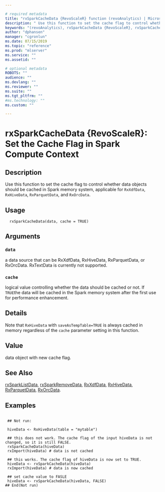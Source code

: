 ```yaml
--- 

# required metadata 
title: "rxSparkCacheData {RevoScaleR} function (revoAnalytics) | Microsoft Docs" 
description: " Use this function to set the cache flag to control whether data objects should be cached in Spark memory system, applicable for RxXdfData, RxHiveData, RxParquetData, and RxOrcData.  " 
keywords: "(revoAnalytics), rxSparkCacheData {RevoScaleR}, rxSparkCacheData" 
author: "dphansen" 
manager: "cgronlun" 
ms.date: 07/15/2019
ms.topic: "reference" 
ms.prod: "mlserver" 
ms.service: "" 
ms.assetid: "" 

# optional metadata 
ROBOTS: "" 
audience: "" 
ms.devlang: "" 
ms.reviewer: "" 
ms.suite: "" 
ms.tgt_pltfrm: "" 
#ms.technology: "" 
ms.custom: "" 

--- 
```



 # rxSparkCacheData {RevoScaleR}:  Set the Cache Flag in Spark Compute Context  

 ## Description

Use this function to set the cache flag to control whether data objects should be cached in Spark memory system, applicable for `RxXdfData`, `RxHiveData`, `RxParquetData`, and `RxOrcData`. 



 ## Usage

```   
  rxSparkCacheData(data, cache = TRUE)

```


 ## Arguments



 ### `data`
 a data source that can be RxXdfData, RxHiveData, RxParquetData, or RxOrcData. RxTextData is currently not supported. 


 ### `cache`
 logical value controlling whether the data should be cached or not. If `TRUE`the data will be cached in the Spark memory system after the first use for performance enhancement. 




 ## Details

Note that `RxHiveData` with `saveAsTempTable=TRUE` is always cached in memory regardless of the `cache` parameter setting in this function.


 ## Value

data object with new cache flag. 


 ## See Also

[rxSparkListData](rxSparkDataOps.md), [rxSparkRemoveData](rxSparkDataOps.md), [RxXdfData](RxXdfData.md), [RxHiveData](RxSparkData.md), [RxParquetData](RxSparkData.md), [RxOrcData](RxSparkData.md).

 ## Examples

 ```

  ## Not run:

  hiveData <- RxHiveData(table = "mytable")

  ## this does not work. The cache flag of the input hiveData is not changed, so it is still FALSE.
  rxSparkCacheData(hiveData)
  rxImport(hiveData) # data is not cached

  ## this works. The cache flag of hiveData is now set to TRUE.
  hiveData <- rxSparkCacheData(hiveData)  
  rxImport(hiveData) # data is now cached

  ## set cache value to FASLE
  hiveData <- rxSparkCacheData(hiveData, FALSE)
 ## End(Not run) 
```

